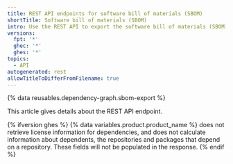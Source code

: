 ```yaml
---
title: REST API endpoints for software bill of materials (SBOM)
shortTitle: Software bill of materials (SBOM)
intro: Use the REST API to export the software bill of materials (SBOM) for a repository.
versions:
  fpt: '*'
  ghec: '*'
  ghes: '*'
topics:
  - API
autogenerated: rest
allowTitleToDifferFromFilename: true
---
```

{% data reusables.dependency-graph.sbom-export %}

This article gives details about the REST API endpoint.

{% ifversion ghes %}
{% data variables.product.product_name %} does not retrieve license information for dependencies, and does not calculate information about dependents, the repositories and packages that depend on a repository. These fields will not be populated in the response.
{% endif %}

<!-- Content after this section is automatically generated -->

